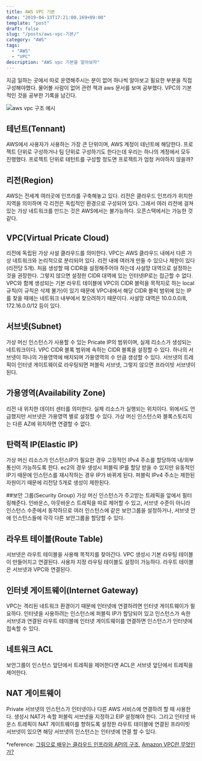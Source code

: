 ```yaml
---
title: AWS VPC 기본
date: "2019-04-13T17:21:00.169+09:00"
template: "post"
draft: false
slug: "/posts/aws-vpc-기본/"
category: "AWS"
tags:
  - "AWS"
  - "VPC"
description: "AWS vpc 기본을 알아보자"
---
```


지금 일하는 곳에서 따로 운영해주시는 분이 없어 하나씩 알아보고 필요한 부분을 직접 구성해야했다. 물어볼 사람이 없어 관련 책과 aws 문서를 보며 공부했다. VPC의 기본적인 것을 공부한 기록을 남긴다.

![aws vpc 구조 예시](/media/vpc0.png)

## 테넌트(Tennant)
AWS에서 사용자가 사용하는 가장 큰 단위이며, AWS 계정이 테넌트에 해당한다. 프로젝트 단위로 구성하거나 팀 단위로 구성하기도 한다는데 우리는 하나의 계정에서 모두 진행했다. 프로젝트 단위로 테턴트를 구성할 정도면 프로젝트가 엄청 커야하지 않을까?

## 리전(Region)
AWS는 전세계 여러곳에 인프라를 구축해놓고 있다. 리전은 클라우드 인프라가 위치한 지역을 의미하며 각 리전은 독립적인 환경으로 구성되어 있다. 그래서 여러 리전에 걸쳐있는 가상 네트워크를 만드는 것은 AWS에서는 불가능하다. 오픈스택에서는 가능한 것 같다.

## VPC(Virtual Pricate Cloud)
리전에 독립된 가상 사설 클라우드를 의미한다. VPC는 AWS 클라우드 내에서 다른 가상 네트워크와 논리적으로 분리되어 있다. 리전 내에 여러개 만들 수 있으나 제한이 있다(리전당 5개).
처음 생성할 때 CIDR을 설정해주어야 하는데 사설망 대역으로 설정하는 것을 권장한다. 그렇지 않으면 설정한 CIDR 대역에 있는 인터넷IP로는 접근할 수 없다. VPC와 함께 생성되는 기본 라우트 테이블에 VPC의 CIDR 블럭을 목적지로 하는 local 규칙(이 규칙은 삭제 불가)이 있기 때문에 VPC내에서 해당 CIDR 블럭 범위에 있는 IP를 찾을 때에는 네트워크 내부에서 찾으려하기 때문이다.
사설망 대역은 10.0.0.0/8, 172.16.0.0/12 등이 있다.

## 서브넷(Subnet)
가상 머신 인스턴스가 사용할 수 있는 Pricate IP의 범위이며, 실제 리소스가 생성되는 네트워크이다. VPC CIDR 블록 범위에 속하는 CIDR 블록을 설정할 수 있다.
하나의 서브넷이 하나의 가용영역에 배치되며 가용영역의 수 만큼 생성할 수 있다.
서브넷의 트레픽이 인터넷 게이트웨이로 라우팅되면 퍼블릭 서브넷, 그렇지 않으면 프라이빗 서브넷이 된다.

## 가용영역(Availability Zone)
리전 내 위치한 데이터 센터를 의미한다. 실제 리소스가 실행되는 위치이다. 위에서도 언급했지만 서브넷은 가용영역 별로 설정할 수 있다.
가상 머신 인스턴스와 블록스토리지는 다른 AZ에 위치하면 연결할 수 없다.

## 탄력적 IP(Elastic IP)
가상 머신 리소스가 인스턴스IP가 필요한 경우 고정적인 IPv4 주소를 할당하여 내/외부 통신이 가능하도록 한다. ec2의 경우 생성시 퍼블릭 IP를 할당 받을 수 있지만 유동적인 IP기 때문에 인스턴스를 재시작하는 경우 IP가 바뀌게 된다.
퍼블릭 IPv4 주소는 제한된 자원이기 때문에 리전당 5개로 생성이 제한된다.

##보안 그룹(Security Group)
가상 머신 인스턴스가 주고받는 트레픽을 앞에서 필터링해준다. 인바운스, 아웃바운스 트레픽을 따로 제어할 수 있고, 서브넷 수준이 아니라 인스턴스 수준에서 동작하므로 여러 인스턴스에 같은 보안그룹을 설정하거나, 서브넷 안에 인스턴스들에 각각 다른 보안그룹을 할당할 수 있다.

## 라우트 테이블(Route Table)
서브넷은 라우트 테이블을 사용해 목적지를 찾아간다. VPC 생성시 기본 라우팅 테이블이 만들어지고 연결된다. 사용자 지정 라우팅 테이블도 설정이 가능하다.
라우트 테이블은 서브넷과 VPC와 연결된다.

## 인터넷 게이트웨이(Internet Gateway)
VPC는 격리된 네트워크 환경이기 때문에 인터넷에 연결하려면 인터넷 게이트웨이가 필요하다.
인터넷을 사용하려는 인스턴스에 퍼블릭 IP가 할당되어 있고 인스턴스가 속한 서브넷과 연결된 라우트 테이블에 인터넷 게이트웨이를 연결하면 인스턴스가 인터넷에 접속할 수 있다.

## 네트워크 ACL
보안그룹이 인스턴스 앞단에서 트레픽을 제어한다면 ACL은 서브넷 앞단에서 트레픽을 제어한다.

## NAT 게이트웨이
Private 서브넷의 인스턴스가 인터넷이나 다른 AWS 서비스에 연결하려 할 때 사용한다.
생성시 NAT가 속할 퍼블릭 서브넷을 지정하고 EIP 설정해야 한다. 그리고 인터넷 바운스 트레픽이 NAT 게이트웨이를 향하도록 설정한 라우트 테이블에 연결된 프라이빗 서브넷이 있으면 해당 서브넷의 인스턴스는 인터넷에 연결 할 수 있다.

*reference: [그림으로 배우는 클라우드 인프라와 API의 구조](http://www.yes24.com/Product/Goods/40936803), [Amazon VPC란 무엇인가?](https://docs.aws.amazon.com/ko_kr/vpc/latest/userguide/what-is-amazon-vpc.html)
